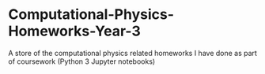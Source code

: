 # Computational-Physics-Homeworks-Year-3
A store of the computational physics related homeworks I have done as part of coursework (Python 3 Jupyter notebooks)
